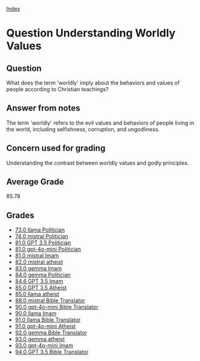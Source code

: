 
[Index](../../index.md)
# Question Understanding Worldly Values
## Question
What does the term 'worldly' imply about the behaviors and values of people according to Christian teachings?

## Answer from notes
The term 'worldly' refers to the evil values and behaviors of people living in the world, including selfishness, corruption, and ungodliness.

## Concern used for grading
Understanding the contrast between worldly values and godly principles.

## Average Grade
85.78

## Grades
 * [73.0 llama Politician](../answers/llama_Politician/Understanding_Worldly_Values.md)
 * [74.0 mistral Politician](../answers/mistral_Politician/Understanding_Worldly_Values.md)
 * [81.0 GPT 3.5 Politician](../answers/GPT_3.5_Politician/Understanding_Worldly_Values.md)
 * [81.0 gpt-4o-mini Politician](../answers/gpt-4o-mini_Politician/Understanding_Worldly_Values.md)
 * [81.0 mistral Imam](../answers/mistral_Imam/Understanding_Worldly_Values.md)
 * [82.0 mistral atheist](../answers/mistral_atheist/Understanding_Worldly_Values.md)
 * [83.0 gemma Imam](../answers/gemma_Imam/Understanding_Worldly_Values.md)
 * [84.0 gemma Politician](../answers/gemma_Politician/Understanding_Worldly_Values.md)
 * [84.6 GPT 3.5 Imam](../answers/GPT_3.5_Imam/Understanding_Worldly_Values.md)
 * [85.0 GPT 3.5 Atheist](../answers/GPT_3.5_Atheist/Understanding_Worldly_Values.md)
 * [85.0 llama atheist](../answers/llama_atheist/Understanding_Worldly_Values.md)
 * [88.0 mistral Bible Translator](../answers/mistral_Bible_Translator/Understanding_Worldly_Values.md)
 * [90.0 gpt-4o-mini Bible Translator](../answers/gpt-4o-mini_Bible_Translator/Understanding_Worldly_Values.md)
 * [90.0 llama Imam](../answers/llama_Imam/Understanding_Worldly_Values.md)
 * [91.0 llama Bible Translator](../answers/llama_Bible_Translator/Understanding_Worldly_Values.md)
 * [91.0 gpt-4o-mini Atheist](../answers/gpt-4o-mini_Atheist/Understanding_Worldly_Values.md)
 * [92.0 gemma Bible Translator](../answers/gemma_Bible_Translator/Understanding_Worldly_Values.md)
 * [93.0 gemma atheist](../answers/gemma_atheist/Understanding_Worldly_Values.md)
 * [93.0 gpt-4o-mini Imam](../answers/gpt-4o-mini_Imam/Understanding_Worldly_Values.md)
 * [94.0 GPT 3.5 Bible Translator](../answers/GPT_3.5_Bible_Translator/Understanding_Worldly_Values.md)
